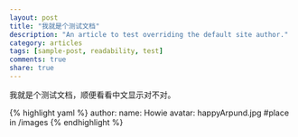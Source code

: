 ```yaml
---
layout: post
title: "我就是个测试文档"
description: "An article to test overriding the default site author."
category: articles
tags: [sample-post, readability, test]
comments: true
share: true
---
```


我就是个测试文档，顺便看看中文显示对不对。

{% highlight yaml %}
author:
  name: Howie
  avatar: happyArpund.jpg    #place in /images
{% endhighlight %}
